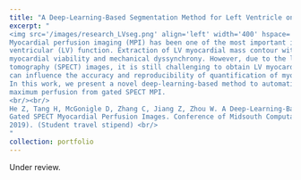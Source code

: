 ```yaml
---
title: "A Deep-Learning-Based Segmentation Method for Left Ventricle on Gated SPECT Myocardial Perfusion Images"
excerpt: "
<img src='/images/research_LVseg.png' align='left' width='400' hspace='25'>
Myocardial perfusion imaging (MPI) has been one of the most important imaging modalities for the assessment of left 
ventricular (LV) function. Extraction of LV myocardial mass contour with maximum perfusion is essential to quantify LV 
myocardial viability and mechanical dyssynchrony. However, due to the low resolution of single photon emission computed 
tomography (SPECT) images, it is still challenging to obtain LV myocardial mass contour with maximum perfusion, which 
can influence the accuracy and reproducibility of quantification of myocardial perfusion and dyssynchrony. 
In this work, we present a novel deep-learning-based method to automatically extract the LV myocardial mass contour with 
maximum perfusion from gated SPECT MPI. 
<br/><br/>
He Z, Tang H, McGonigle D, Zhang C, Jiang Z, Zhou W. A Deep-Learning-Based Segmentation Method for Left Ventricle on 
Gated SPECT Myocardial Perfusion Images. Conference of Midsouth Computational Biology Bioinformatics Society (MCBIOS’ 
2019). (Student travel stipend) <br/>
"
collection: portfolio
---
```


Under review.